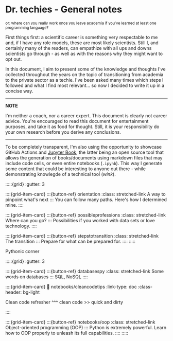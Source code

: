 # Dr. techies - General notes

<sub>or: where can you really work once you leave academia if you've learned at least one programming language?</sub>

First things first: a scientific career is something very respectable to me and, if I have any 
role models, these are most likely scientists. Still I, and certainly many of the readers, 
can empathize with all ups and downs scientists go through - as well as with the reasons why they 
might want to opt out.

In this document, I aim to present some of the knowledge and thoughts I've collected throughout
the years on the topic of transitioning from academia to the private sector as a techie. I've been asked 
many times which steps I followed and what I find most relevant... so now I decided to write 
it up in a concise way.

---
**NOTE**

I'm neither a coach, nor a career expert. This document is clearly not career advice.
You're encouraged to read this document for entertainment purposes, and take it
as food for thought. Still, it is your responsibility do your own research before 
you derive any conclusions. 

---

To be completely transparent, I'm also using the opportunity to showcase GitHub Actions and
[Jupyter Book](https://jupyterbook.org/en/stable/intro.html), the latter being an open source tool
that allows the generation of books/documents using markdown files that may include code
cells, or even entire notebooks (`.ipynb`). This way I generate some content that could be interesting
to anyone out there - while demonstrating knowlegde of a technical tool (*wink*).


:::::{grid}
:gutter: 3

::::{grid-item-card}
:::{button-ref} orientation
:class: stretched-link
A way to pinpoint what's next
:::
You can follow many paths. Here's how I determined mine.
::::

::::{grid-item-card}
:::{button-ref} possibleprofessions
:class: stretched-link
Where can you go?
:::
Possibilities if you worked with data sets or love technology. 
::::

::::{grid-item-card}
:::{button-ref} stepstotransition
:class: stretched-link
The transition
:::
Prepare for what can be prepared for.
::::
:::::


Pythonic corner

:::::{grid}
:gutter: 3

::::{grid-item-card}
:::{button-ref} databasespy
:class: stretched-link
Some words on databases
:::
SQL, NoSQL
::::

::::{grid-item-card}
:link: notebooks/cleancodetips
:link-type: doc
:class-header: bg-light

Clean code refresher
^^^
clean code >> quick and dirty

::::

::::{grid-item-card}
:::{button-ref} notebooks/oop
:class: stretched-link
Object-oriented programming (OOP)
:::
Python is extremely powerful. Learn how to OOP properly to unleash its full capabilities.
::::
:::::



```{tableofcontents}
```
